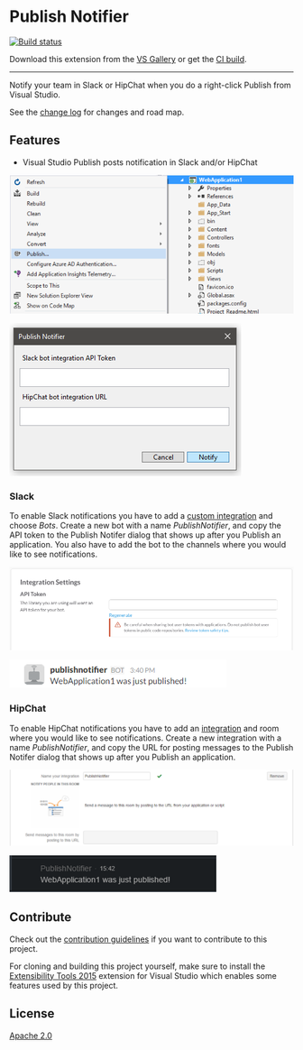 # Publish Notifier

[![Build status](https://ci.appveyor.com/api/projects/status/6sm7bs39dqck0n37?svg=true)](https://ci.appveyor.com/project/dalibormesaric/publishnotifier)

<!-- Update the VS Gallery link after you upload the VSIX-->
Download this extension from the [VS Gallery](https://visualstudiogallery.msdn.microsoft.com/[GuidFromGallery])
or get the [CI build](http://vsixgallery.com/extension/763d21f2-0b6e-49d1-ac3c-bd3a74e78566/).

---------------------------------------

Notify your team in Slack or HipChat when you do a right-click Publish from Visual Studio.

See the [change log](CHANGELOG.md) for changes and road map.

## Features

- Visual Studio Publish posts notification in Slack and/or HipChat

![Publish](./docs/publish.png)

![Publish](./docs/config.png)

### Slack
To enable Slack notifications you have to add a [custom integration](https://slack.com/apps/build/custom-integration) and choose *Bots*. Create a new bot with a name *PublishNotifier*, and copy the API token to the Publish Notifer dialog that shows up after you Publish an application. You also have to add the bot to the channels where you would like to see notifications.

![Publish](./docs/slack_api_token.png)

![Publish](./docs/slack_notification.png)

### HipChat
To enable HipChat notifications you have to add an [integration](https://hipchat.com/addons/) and room where you would like to see notifications. Create a new integration with a name *PublishNotifier*, and copy the URL for posting messages to the Publish Notifer dialog that shows up after you Publish an application.

![Publish](./docs/hipchat_api_token.png)

![Publish](./docs/hipchat_notification.png)

## Contribute
Check out the [contribution guidelines](CONTRIBUTING.md)
if you want to contribute to this project.

For cloning and building this project yourself, make sure
to install the
[Extensibility Tools 2015](https://visualstudiogallery.msdn.microsoft.com/ab39a092-1343-46e2-b0f1-6a3f91155aa6)
extension for Visual Studio which enables some features
used by this project.

## License
[Apache 2.0](LICENSE)